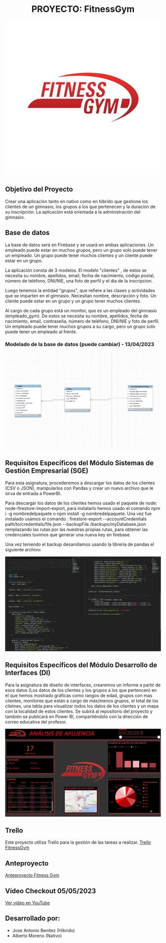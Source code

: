 <h1 align="center">PROYECTO: FitnessGym</h1>

<p align="center">
  <img src="Imagenes/logo.png" alt="Logo">
</p>

## Objetivo del Proyecto
Crear una aplicación tanto en nativo como en híbrido que gestione los clientes de un gimnasio, los grupos a los que pertenecen y la duración de su inscripción. La aplicación está orientada a la administración del gimnasio.

## Base de datos
La base de datos será en Firebase y se usará en ambas aplicaciones. Un empleado puede estar en muchos grupos, pero un grupo solo puede tener un empleado. Un grupo puede tener muchos clientes y un cliente puede estar en un grupo.

La aplicación consta de 3 modelos. El modelo "clientes" , de estos se necesita su nombre, apellidos, email, fecha de nacimiento, código postal, número de teléfono, DNI/NIE, una foto de perfil y el dia de la inscripcion.

Luego tenemos la entidad "grupos", que refiere a las clases y actividades que se imparten en el gimnasio. Necesitan nombre, descripción y foto. Un cliente puede estar en un grupo y un grupo tener muchos clientes.

Al cargo de cada grupo está un monitor, que es un empleado del gimnasio (empleado_gym). De estos se necesita su nombre, apellidos, fecha de nacimiento, email, contraseña, número de teléfono, DNI/NIE y foto de perfil. Un empleado puede tener muchos grupos a su cargo, pero un grupo solo puede tener un empleado al frente.

### Modelado de la base de datos (puede cambiar) - 13/04/2023
<p align="center">
  <img src="Imagenes/ModeloDB.png" alt="Modelo de base de datos">
</p>

## Requisitos Específicos del Módulo Sistemas de Gestión Empresarial (SGE)
Para esta asignatura, procederemos a descargar los datos de los clientes (CSV o JSON), manipularlos con Pandas y crear un nuevo archivo que le sirva de entrada a PowerBI.

Para descargar los datos de los clientes hemos usado el paquete de node: node-firestore-import-export, para instalarlo hemos usado el comando npm i -g nombredelpaquete o npm install -g nombredelpaquete. Una vez fue instalado usamos el comando : firestore-export --accountCredentials path/to/credentials/file.json --backupFile /backups/myDatabase.json remplazando las rutas por las nuestras propias rutas, para obtener las credenciales tuvimos que generar una nueva key en firebase.

Una vez teniendo el backup desarollamos usando la libreria de pandas el siguiente archivo:
<p align="center">
  <img src="Imagenes/ConvertirEnCSV.png" alt="archivoPython">
</p>

## Requisitos Específicos del Módulo Desarrollo de Interfaces (DI)
Para la asignatura de diseño de interfaces, crearemos un informe a partir de esos datos (Los datos de los clientes y los grupos a los que pertencen) en el que hemos mostrado gráficas como rangos de edad, grupos con mas clientes, monitores que están a cargo de más/menos grupos, el total de los clietnes, una tabla para visualizar todos los datos de los clientes y un mapa con la localidad de estos clientes. Se subirá al repositorio del proyecto y también se publicará en Power BI, compartiéndolo con la dirección de correo educativa del profesor.

<p align="center">
  <img src="Imagenes/PWBI.png" alt="DI">
</p>


## Trello
Este proyecto utiliza Trello para la gestión de las tareas a realizar.
[Trello FitnessGym](https://trello.com/b/bwXyty7u/fitnessgym)

## Anteproyecto
[Anteproyecto Fitness Gym](https://www.figma.com/file/kvU6qBh4NmjaGoooBiBPvJ/Anteproyecto-Fitness-Gym?node-id=0%3A1&t=e7FTqe0I8Yq6Mbhf-1)

## Vídeo Checkout 05/05/2023
[Ver vídeo en YouTube](https://www.youtube.com/watch?v=go-7G-VvBFE)

## Desarrollado por:
- Jose Antonio Benitez (Híbrido)
- Alberto Moreno (Nativo)
